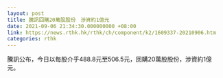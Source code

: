 ```yaml
---
layout: post
title: 騰訊回購20萬股股份　涉資約1億元
date: 2021-09-06 21:34:30.000000000 +08:00
link: https://news.rthk.hk/rthk/ch/component/k2/1609337-20210906.htm
categories: rthk
---
```


騰訊公布，今日以每股介乎488.8元至506.5元，回購20萬股股份，涉資約1億元。
